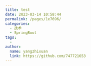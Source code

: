 ```yaml
---
title: test
date: 2023-03-14 10:58:44
permalink: /pages/1e7696/
categories:
  - 技术
  - SpringBoot
tags:
  - 
author: 
  name: yangzhixuan
  link: https://github.com/747721653
---
```

